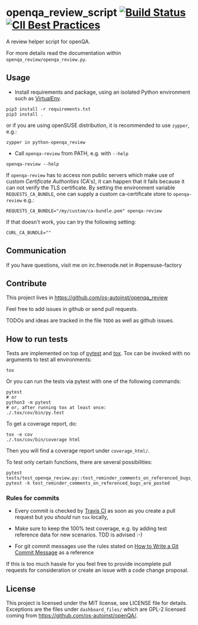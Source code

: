 # openqa_review_script [![Build Status](https://travis-ci.com/os-autoinst/openqa_review.svg?branch=master)](https://travis-ci.com/os-autoinst/openqa_review) [![CII Best Practices](https://bestpractices.coreinfrastructure.org/projects/699/badge)](https://bestpractices.coreinfrastructure.org/projects/699)

A review helper script for openQA.

For more details read the documentation within `openqa_review/openqa_review.py`.

## Usage

* Install requirements and package, using an isolated Python environment
  such as [VirtualEnv](http://docs.python-guide.org/en/latest/dev/virtualenvs/).

```
pip3 install -r requirements.txt
pip3 install .
```

or if you are using openSUSE distribution, it is recommended to use `zypper`,
e.g.:

```
zypper in python-openqa_review
```

* Call `openqa-review` from PATH, e.g. with `--help`

```
openqa-review --help
```

If `openqa-review` has to access non public servers which make use of custom
*Certificate Authorities* (CA's), it can happen that it fails because it can
not verify the TLS certificate. By setting the environment variable
`REQUESTS_CA_BUNDLE`, one can supply a custom ca-certificate store to
`openqa-review` e.g.:

```
REQUESTS_CA_BUNDLE="/my/custom/ca-bundle.pem" openqa-review
```

If that doesn't work, you can try the following setting:
```
CURL_CA_BUNDLE=""
```

## Communication

If you have questions, visit me on irc.freenode.net in #opensuse-factory


## Contribute

This project lives in https://github.com/os-autoinst/openqa_review

Feel free to add issues in github or send pull requests.

TODOs and ideas are tracked in the file `TODO` as well as github issues.

## How to run tests

Tests are implemented on top of [pytest](https://docs.pytest.org/en/6.2.x/) and
[tox](https://tox.wiki/en/latest/). Tox can be invoked with no arguments to test
all environments:

```
tox
```

Or you can run the tests via pytest with one of the following commands:

```
pytest
# or
python3 -m pytest
# or, after running tox at least once:
./.tox/cov/bin/py.test
```

To get a coverage report, do:

```
tox -e cov
./.tox/cov/bin/coverage html
```

Then you will find a coverage report under `coverage_html/`.

To test only certain functions, there are several possibilities:
```
pytest tests/test_openqa_review.py::test_reminder_comments_on_referenced_bugs_are_posted
pytest -k test_reminder_comments_on_referenced_bugs_are_posted
```

### Rules for commits

* Every commit is checked by [Travis CI](https://travis-ci.com) as soon as
  you create a pull request but you *should* run `tox` locally,

* Make sure to keep the 100% test coverage, e.g. by adding test reference data
  for new scenarios. TDD is advised :-)

* For git commit messages use the rules stated on
  [How to Write a Git Commit Message](http://chris.beams.io/posts/git-commit/) as
  a reference

If this is too much hassle for you feel free to provide incomplete pull
requests for consideration or create an issue with a code change proposal.

## License

This project is licensed under the MIT license, see LICENSE file for details.
Exceptions are the files under `dashboard_files/` which are GPL-2 licensed
coming from https://github.com/os-autoinst/openQA/.
